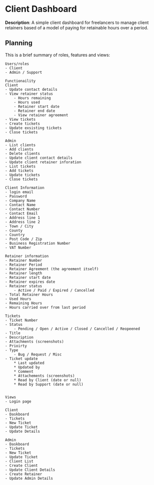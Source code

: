 # Client Dashboard

**Description**:
A simple client dashboard for freelancers to manage client retainers based of a model of paying for retainable hours over a period.

## Planning
This is a brief summary of roles, features and views:

    Users/roles	
	- Client
	- Admin / Support

    Functionaility
	Client
	- Update contact details
	- View retainer status
		- Hours remaining
		- Hours used
		- Retainer start date
		- Retainer end date
		- View retainer agreement
	- View tickets
	- Create tickets
	- Update exsisting tickets
	- Close tickets

	Admin
	- List clients
	- Add clients
	- Delete clients
	- Update client contact details
	- Update client retainer inforation
	- List tickets
	- Add tickets
	- Update tickets
	- Close tickets

    Client Information
	- login email
	- Password
	- Company Name
	- Contact Name
	- Contact Number
	- Contact Email
	- Address line 1
	- Address line 2
	- Town / City
	- County
	- Country
	- Post Code / Zip
	- Business Registration Number
	- VAT Number	

    Retainer information
	- Retainer Number
	- Retainer Period
	- Retainer Agreement (the agreement itself)
	- Retainer length
	- Retainer start date
	- Retainer expires date
	- Retainer status
		- Active / Paid / Expired / Cancelled
	- Total Retainer Hours
	- Used Hours
	- Remaining Hours
	- Hours carried over from last period

    Tickets
	- Ticket Number
	- Status
		- Pending / Open / Active / Closed / Cancelled / Reopeened
	- Title
	- Description
	- Attachments (screenshots)
	- Prioirty
	- Type
		- Bug / Request / Misc
	- Ticket update
		* Last updated
		* Updated by
		* Comment
		* Attachements (screenshots)
		* Read by Client (date or null)
		* Read by Support (date or null)


    Views
	- Login page

	Client
	- Daskboard 
	- Tickets 
	- New Ticket
	- Update Ticket 
	- Update Details

	Admin
	- Daskboard 
	- Tickets 
	- New Ticket
	- Update Ticket 
	- Client List
	- Create Client
	- Update Client Details
	- Create Retainer
	- Update Admin Details


